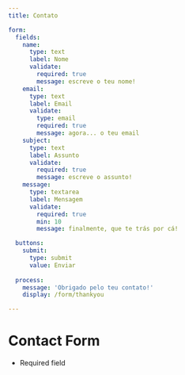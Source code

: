 ```yaml
---
title: Contato

form:
  fields:
    name:
      type: text
      label: Nome
      validate:
        required: true
        message: escreve o teu nome!
    email:
      type: text
      label: Email
      validate:
        type: email	
        required: true
        message: agora... o teu email
    subject:
      type: text
      label: Assunto 
      validate:
        required: true
        message: escreve o assunto!
    message:
      type: textarea
      label: Mensagem
      validate:
        required: true
        min: 10
        message: finalmente, que te trás por cá!

  buttons:
    submit:
      type: submit
      value: Enviar
     
  process:
    message: 'Obrigado pelo teu contato!'
    display: /form/thankyou

---
```


# Contact Form

  * Required field

